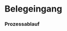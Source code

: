 # Belegeingang

### Prozessablauf

<style>#js-canvas { background-color: #eeeeee; } </style>
<div class="canvas"><div id="js-canvas"></div></div>
<script>
    var modeler = new BpmnJS({container: $('#js-canvas'), width:'100%',height:500 });
    function openFromUrl(url) { $.ajax(url, { dataType : 'text' }).done(async function(xml) {
        try { await modeler.importXML(xml); modeler.get('canvas').zoom('fit-viewport'); } catch (err) { console.error(err); }});}
openFromUrl('./belegeingang.bpmn');
</script>

